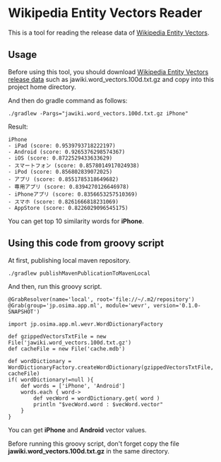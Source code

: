 
# Wikipedia Entity Vectors Reader

This is a tool for reading the release data of [Wikipedia Entity Vectors](https://github.com/singletongue/WikiEntVec).


## Usage

Before using this tool, you should download [Wikipedia Entity Vectors release data](https://github.com/singletongue/WikiEntVec/releases) such as jawiki.word\_vectors.100d.txt.gz and copy into this project home directory.

And then do gradle command as follows:

```
./gradlew -Pargs="jawiki.word_vectors.100d.txt.gz iPhone"
```

Result:

```
iPhone
- iPad (score: 0.9539793718222197)
- Android (score: 0.9265376298574367)
- iOS (score: 0.8722529433633629)
- スマートフォン (score: 0.8578014917024938)
- iPod (score: 0.856802839072025)
- アプリ (score: 0.8551785318649682)
- 専用アプリ (score: 0.8394270126646978)
- iPhoneアプリ (score: 0.8356653257510369)
- スマホ (score: 0.8261666818231069)
- AppStore (score: 0.8226029096545175)
```

You can get top 10 similarity words for __iPhone__.


## Using this code from groovy script

At first, publishing local maven repository.

```
./gradlew publishMavenPublicationToMavenLocal
```

And then, run this groovy script.

```
@GrabResolver(name='local', root='file://~/.m2/repository')
@Grab(group='jp.osima.app.ml', module='wevr', version='0.1.0-SNAPSHOT')

import jp.osima.app.ml.wevr.WordDictionaryFactory

def gzippedVectorsTxtFile = new File('jawiki.word_vectors.100d.txt.gz')
def cacheFile = new File('cache.mdb')

def wordDictionary = WordDictionaryFactory.createWordDictionary(gzippedVectorsTxtFile, cacheFile)
if( wordDictionary!=null ){
    def words = ['iPhone', 'Android']
    words.each { word->
        def vecWord = wordDictionary.get( word )
        println "$vecWord.word : $vecWord.vector"
    }
}
```

You can get __iPhone__ and __Android__ vector values.

Before running this groovy script, don't forget copy the file __jawiki.word\_vectors.100d.txt.gz__ in the same directory.

